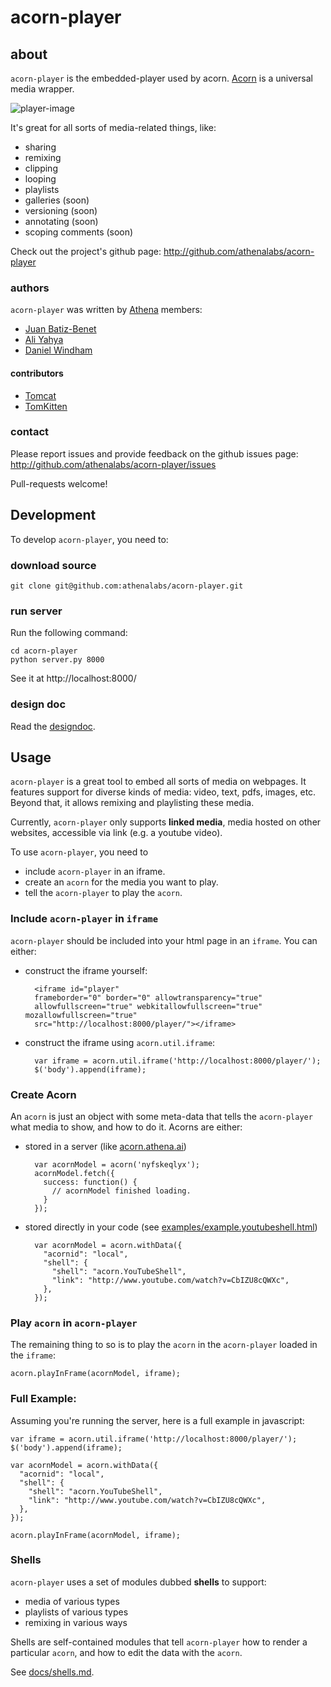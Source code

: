 # acorn-player

## about


``acorn-player`` is the embedded-player used by acorn.
[Acorn](http://staging.acorn.athena.ai) is a universal media wrapper.

![player-image](https://img.skitch.com/20120908-fcad4pqca1chdrrgr446q1euj7.png)

It's great for all sorts of media-related things, like:
* sharing
* remixing
* clipping
* looping
* playlists
* galleries (soon)
* versioning (soon)
* annotating (soon)
* scoping comments (soon)

Check out the project's github page:
http://github.com/athenalabs/acorn-player

### authors

``acorn-player`` was written by [Athena](http://github.com/athenalabs) members:

* [Juan Batiz-Benet](http://github.com/jbenet)
* [Ali Yahya](http://github.com/ali01)
* [Daniel Windham](http://github.com/tenedor)

#### contributors
* [Tomcat](http://github.com/TomcatEsq)
* [TomKitten](http://github.com/TomKitten)


### contact

Please report issues and provide feedback on the github issues page:
http://github.com/athenalabs/acorn-player/issues

Pull-requests welcome!

## Development

To develop ``acorn-player``, you need to:

### download source

    git clone git@github.com:athenalabs/acorn-player.git

### run server

Run the following command:

    cd acorn-player
    python server.py 8000

See it at http://localhost:8000/

### design doc

Read the [designdoc](https://github.com/athenalabs/acorn-player/blob/master/docs/designdoc.md).

## Usage

``acorn-player`` is a great tool to embed all sorts of media on webpages.
It features support for diverse kinds of media: video, text, pdfs, images,
etc. Beyond that, it allows remixing and playlisting these media.

Currently, ``acorn-player`` only supports **linked media**, media hosted on
other websites, accessible via link (e.g. a youtube video).

To use ``acorn-player``, you need to

* include ``acorn-player`` in an iframe.
* create an ``acorn`` for the media you want to play.
* tell the ``acorn-player`` to play the ``acorn``.

### Include ``acorn-player`` in ``iframe``

``acorn-player`` should be included into your html page in an ``iframe``. You
can either:


* construct the iframe yourself:

        <iframe id="player"
        frameborder="0" border="0" allowtransparency="true"
        allowfullscreen="true" webkitallowfullscreen="true" mozallowfullscreen="true"
        src="http://localhost:8000/player/"></iframe>


* construct the iframe using ``acorn.util.iframe``:

        var iframe = acorn.util.iframe('http://localhost:8000/player/');
        $('body').append(iframe);



### Create Acorn

An ``acorn`` is just an object with some meta-data that tells the
``acorn-player`` what media to show, and how to do it. Acorns are either:

* stored in a server
(like [acorn.athena.ai](http://staging.acorn.athena.ai))

        var acornModel = acorn('nyfskeqlyx');
        acornModel.fetch({
          success: function() {
            // acornModel finished loading.
          }
        });

* stored directly in your code
(see [examples/example.youtubeshell.html](examples/example.youtubeshell.html))

        var acornModel = acorn.withData({
          "acornid": "local",
          "shell": {
            "shell": "acorn.YouTubeShell",
            "link": "http://www.youtube.com/watch?v=CbIZU8cQWXc",
          },
        });


### Play ``acorn`` in ``acorn-player``

The remaining thing to so is to play the ``acorn`` in the ``acorn-player``
loaded in the ``iframe``:

    acorn.playInFrame(acornModel, iframe);


### Full Example:

Assuming you're running the server, here is a full example in javascript:

    var iframe = acorn.util.iframe('http://localhost:8000/player/');
    $('body').append(iframe);

    var acornModel = acorn.withData({
      "acornid": "local",
      "shell": {
        "shell": "acorn.YouTubeShell",
        "link": "http://www.youtube.com/watch?v=CbIZU8cQWXc",
      },
    });

    acorn.playInFrame(acornModel, iframe);



### Shells

``acorn-player`` uses a set of modules dubbed **shells** to support:
* media of various types
* playlists of various types
* remixing in various ways

Shells are self-contained modules that tell ``acorn-player`` how to render a
particular ``acorn``, and how to edit the data with the ``acorn``.

See [docs/shells.md](https://github.com/athenalabs/acorn-player/blob/master/docs/shells.md).
